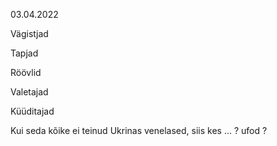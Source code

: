 03.04.2022

Vägistjad

Tapjad

Röövlid

Valetajad

Küüditajad

Kui seda kõike ei teinud Ukrinas venelased, siis kes ... ? ufod ?  
